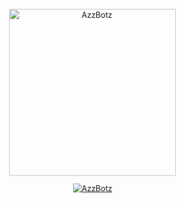 <p align="center">
<img src="https://media.tenor.com/images/e15cb1453a09e25bab41116d930329bf/tenor.gif" alt="AzzBotz" width="300"/>

<p align="center">
    <a href="http://Wa.me/62859194145686">
        <img
            src="https://readme-typing-svg.herokuapp.com?size=15&width=300&lines=Tetap+Putus+Asa+By+Al+Affandi+🔥"
            alt="AzzBotz"
        />
    </a>
</p>
